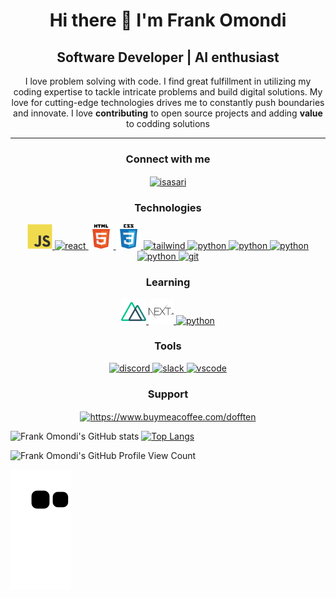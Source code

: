 <h1 align="center"> Hi there 👋 I'm Frank Omondi</h1>
<h2 align="center"> Software Developer | AI enthusiast</h2>
<p align="center"> I love problem solving with code. I find great fulfillment in utilizing my coding expertise to tackle intricate problems and build digital solutions. My love for cutting-edge technologies drives me to constantly push boundaries and innovate. I love <strong>contributing</strong> to open source projects and adding <strong>value</strong> to codding solutions</p>
<hr>
<h3 align="center">Connect with me</h3>
<p align="center"><a href="https://www.linkedin.com/in/frederick-omondi/" target="blank"><img align="center" src="https://raw.githubusercontent.com/rahuldkjain/github-profile-readme-generator/master/src/images/icons/Social/linked-in-alt.svg" alt="isasari" height="30" width="30" /></a>
</p>

  
  
<h3 align="center">Technologies</h3>

<p align="center">
<a href="https://developer.mozilla.org/en-US/docs/Web/JavaScript" target="_blank" rel="noreferrer"> <img src="https://raw.githubusercontent.com/devicons/devicon/master/icons/javascript/javascript-original.svg" alt="javascript" width="40" height="40"/> </a> 
<a href="https://reactjs.org/" target="_blank" rel=”noopener”> <img src="https://upload.wikimedia.org/wikipedia/commons/thumb/4/47/React.svg/1200px-React.svg.png" alt="react" width="33" height="30"/> </a>
<a href="https://www.w3.org/html/" target="_blank" rel="noreferrer"> <img src="https://raw.githubusercontent.com/devicons/devicon/master/icons/html5/html5-original-wordmark.svg" alt="html5" width="40" height="40"/> </a> 
<a href="https://www.w3schools.com/css/" target="_blank" rel="noreferrer"> <img src="https://raw.githubusercontent.com/devicons/devicon/master/icons/css3/css3-original-wordmark.svg" alt="css3" width="40" height="40"/> </a>
<a href="https://tailwindcss.com/" target="_blank" rel="noreferrer"> <img src="https://www.vectorlogo.zone/logos/tailwindcss/tailwindcss-icon.svg" alt="tailwind" width="40" height="40"/> </a> 
<a href="https://python.org" target="_blank" rel="noreferrer"> <img src="https://www.vectorlogo.zone/logos/python/python-icon.svg" alt="python" width="40" height="40"/> </a>
<a href="https://tensorflow.org" target="_blank" rel="noreferrer"> <img src="https://www.vectorlogo.zone/logos/tensorflow/tensorflow-icon.svg" alt="python" width="40" height="40"/> </a>
<a href="https://www.djangoproject.com" target="_blank" rel="noreferrer"> <img src="https://www.vectorlogo.zone/logos/djangoproject/djangoproject-icon.svg" alt="python" width="40" height="40"/> </a>
<a href="https://flask.palletsprojects.com/" target="_blank" rel="noreferrer"> <img src="https://www.vectorlogo.zone/logos/pocoo_flask/pocoo_flask-icon.svg" alt="python" width="40" height="40"/> </a>
<a href="https://git-scm.com/" target="_blank" rel=”noopener”> <img src="https://www.vectorlogo.zone/logos/git-scm/git-scm-icon.svg" alt="git" width="30" height="30"/> </a></p>




<h3 align="center">Learning</h3>
<p align="center">
<a href="https://nuxtjs.org/" target="_blank"> <img src="https://github.com/devicons/devicon/blob/master/icons/nuxtjs/nuxtjs-original.svg" alt="nuxtjs" width="40" height="40"/> </a> 
<a href="https://nextjs.org/" target="_blank"> <img src="https://github.com/devicons/devicon/blob/master/icons/nextjs/nextjs-original-wordmark.svg" alt="nextjs" width="40" height="40"/> </a> 
<a href="https://pytorch.org" target="_blank" rel="noreferrer"> <img src="https://www.vectorlogo.zone/logos/pytorch/pytorch-icon.svg" alt="python" width="40" height="40"/> </a>




<h3 align="center">Tools</h3>
<p align="center"><a href="https://discord.com/" target="_blank"> <img src="https://cdn4.iconfinder.com/data/icons/logos-and-brands/512/91_Discord_logo_logos-512.png" alt="discord" width="30" height="30"/> </a>  
<a href="https://slack.com/intl/en-tr/" target="_blank" rel=”noopener”> <img src="https://cdn.brandfolder.io/5H442O3W/as/pl546j-7le8zk-4nzzs1/Slack_Mark_Web.png" alt="slack" width="37" height="37"/> </a>
<a href="https://code.visualstudio.com/" target="_blank"> <img src="https://upload.wikimedia.org/wikipedia/commons/thumb/9/9a/Visual_Studio_Code_1.35_icon.svg/1024px-Visual_Studio_Code_1.35_icon.svg.png" alt="vscode" width="30" height="30"/> </a></p>


<h3 align="center">Support</h3>
<p align="center"><a href="https://www.buymeacoffee.com/dofften"> <img align="center" src="https://cdn.buymeacoffee.com/buttons/v2/default-yellow.png" height="50" width="210" alt="https://www.buymeacoffee.com/dofften" /></a>


![Frank Omondi's GitHub stats](https://github-readme-stats.vercel.app/api?username=dofften&show_icons=true&theme=radical)
[![Top Langs](https://github-readme-stats.vercel.app/api/top-langs/?username=dofften&layout=compact)](https://github.com/anuraghazra/github-readme-stats)
  
![Frank Omondi's GitHub Profile View Count](https://komarev.com/ghpvc/?username=dofften)

![Snake animation](https://github.com/dofften/dofften/blob/output/github-contribution-grid-snake.svg)
